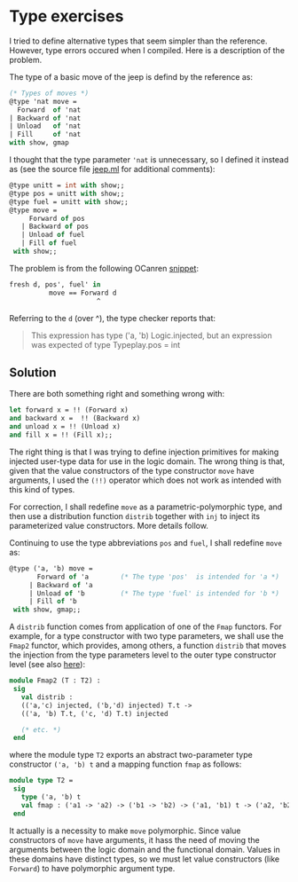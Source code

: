 
# Type exercises

I tried to define alternative types that seem simpler than the reference.
However, type errors occured when I compiled. Here is a description of the
problem.

The type of a basic move of the jeep is defind by the reference as:

```ocaml
(* Types of moves *)
@type 'nat move =
  Forward  of 'nat
| Backward of 'nat
| Unload   of 'nat
| Fill     of 'nat
with show, gmap
```

I thought that the type parameter `'nat` is unnecessary,
so I defined it instead as (see the source file [jeep.ml](jeep.ml)
for additional comments):

```ocaml
@type unitt = int with show;;
@type pos = unitt with show;;
@type fuel = unitt with show;;
@type move =
     Forward of pos
   | Backward of pos
   | Unload of fuel
   | Fill of fuel
 with show;;
```

The problem is from the following OCanren [snippet](https://github.com/YueLiPicasso/intro_ocaml/blob/bc738c6cf1744d764ee2c4d7c4a1c4fcc2072e0d/OCanren_exercises/JeepProblem/typeplay/jeep.ml#L204):

```ocaml
fresh d, pos', fuel' in
          move == Forward d
	                  ^
```

Referring to the `d` (over ^), the type checker reports that:
> This expression has type ('a, 'b) Logic.injected,
       but an expression was expected of type Typeplay.pos = int


## Solution

There are both something right and something wrong with:

```ocaml
let forward x = !! (Forward x)
and backward x =  !! (Backward x)
and unload x = !! (Unload x)
and fill x = !! (Fill x);;
```

The right thing is that I was trying to define injection primitives for
making injected user-type data for use in the logic domain.  The wrong thing
 is that, given that the value constructors of the type constructor
`move` have arguments, I used the `(!!)` operator which does not work as
intended with this kind of types.

For correction, I shall redefine `move` as a parametric-polymorphic
type, and then use a distribution function `distrib` together with `inj` to
inject its parameterized value constructors. More details follow.

Continuing to use the type abbreviations `pos` and `fuel`,
I shall redefine `move` as:

```ocaml
@type ('a, 'b) move =
       Forward of 'a        (* The type 'pos'  is intended for 'a *)
     | Backward of 'a
     | Unload of 'b         (* The type 'fuel' is intended for 'b *)
     | Fill of 'b
 with show, gmap;;
```

A `distrib` function comes from application of one of the `Fmap` functors.
For example, for a type constructor with two type parameters,
we shall use the `Fmap2` functor, which provides, among others, a function
`distrib` that moves the injection from the type parameters
 level to the outer type constructor level
 (see also [here](https://github.com/JetBrains-Research/OCanren/blob/26ac06ce87eaa1f1e598190b1b6daeac2bee7eac/src/core/Logic.mli#L143)): 

```ocaml
module Fmap2 (T : T2) :
 sig
   val distrib :
   (('a,'c) injected, ('b,'d) injected) T.t ->
   (('a, 'b) T.t, ('c, 'd) T.t) injected

   (* etc. *)
 end
```
 where the module type `T2` exports an abstract two-parameter type constructor
  `('a, 'b) t` and a mapping function `fmap` as follows:
  

```ocaml
module type T2 =
 sig
   type ('a, 'b) t
   val fmap : ('a1 -> 'a2) -> ('b1 -> 'b2) -> ('a1, 'b1) t -> ('a2, 'b2) t
 end
```

It actually is a necessity to make `move` polymorphic.  Since value
constructors of `move` have arguments, it hass the need of moving the
arguments between the logic domain and the functional domain. Values in these
domains have distinct types, so we must let  value constructors
(like `Forward`) to have polymorphic  argument type.